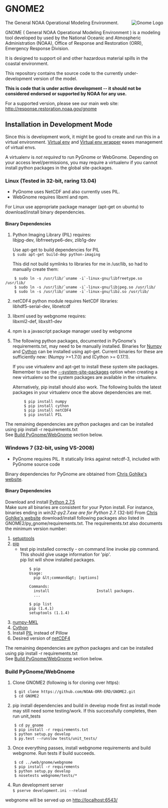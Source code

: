 # GNOME2 #

<img src="http://gnome.orr.noaa.gov/py_gnome_testdata/GnomeIcon128.png" alt="Gnome Logo" title="Gnome" align="right">

The General NOAA Operational Modeling Environment.

GNOME ( General NOAA Operational Modeling Environment ) is a modeling tool
developed by used by the National Oceanic and Atmospheric Administration (NOAA),
Office of Response and Restoration (ORR), Emergency Response Division.


It is designed to support oil and other hazardous material spills in the coastal environment.

This repository contains the source code to the currently under-development version of the model.

**This is code that is under active development -- it should not be considered endorsed or supported by NOAA for any use.**

For a supported version, please see our main web site:  
http://response.restoration.noaa.gov/gnome

## Installation in Development Mode ##

Since this is development work, it might be good to create and run this in a virtual environment.
[Virtual env](http://www.virtualenv.org/en/latest/) and 
[Virtual env wrapper](http://virtualenvwrapper.readthedocs.org/en/latest/) eases management of virtual envs.  

A virtualenv is *not required* to run PyGnome or WebGnome.
Depending on your access level/permissions, you may require a virtualenv if you cannot 
install python packages in the global site-packages. 

### Linux (Tested in 32-bit, raring 13.04) ###

- PyGnome uses NetCDF and also currently uses PIL. 
- WebGnome requires libxml and npm.

For Linux use appropriate package manager (apt-get on ubuntu) to download/install binary dependencies.

#### Binary Dependencies ####

1. Python Imaging Library (PIL) requires:  
    libjpg-dev, libfrreetype6-dev, zlib1g-dev
   
   Use apt-get to build dependencies for PIL  
    `$ sudo apt-get build-dep python-imaging`

   This did not build symlinks to libraries for me in /usr/lib, so had to
   manually create them:  
```
    $ sudo ln -s /usr/lib/`uname -i`-linux-gnu/libfreetype.so /usr/lib/  
    $ sudo ln -s /usr/lib/`uname -i`-linux-gnu/libjpeg.so /usr/lib/  
    $ sudo ln -s /usr/lib/`uname -i`-linux-gnu/libz.so /usr/lib/  
```
    
2. netCDF4 python module requires NetCDF libraries:  
    libhdf5-serial-dev, libnetcdf

3. libxml used by webgnome requires:  
    libxml2-def, libxslt1-dev

4. npm is a javascript package manager used by webgnome  

5. The following python packages, documented in PyGnome's requirements.txt,
   may need to be manually installed. Binaries for 
   [Numpy](http://packages.ubuntu.com/raring/python/python-numpy) and 
   [Cython](http://packages.ubuntu.com/raring/python/cython) can be installed using apt-get. 
   Current binaries for these are sufficiently new: (Numpy >=1.7.0) and (Cython >= 0.17.1).  

   If you use virtualenv and apt-get to install these system site packages.
   Remember to use the [--system-site-packages](https://pypi.python.org/pypi/virtualenv)
   option when creating a new virtualenv so the system packages are available in the virtualenv.

   Alternatively, pip install should also work. 
   The following builds the latest packages in your virtualenv once the above dependencies are met.
   ```
        $ pip install numpy
        $ pip install cython
        $ pip install netCDF4
        $ pip install PIL
   ```

The remaining dependencies are python packages and can be installed using pip install -r requirements.txt  
See [Build PyGnome/WebGnome](https://github.com/NOAA-ORR-ERD/GNOME2#build-pygnomewebgnome) section below.

### Windows 7 (32-bit, using VS-2008) ###

- PyGnome requires PIL. 
  It statically links against netcdf-3, included with PyGnome source code

Binary dependencies for PyGnome are obtained from
[Chris Gohlke's website](http://www.lfd.uci.edu/~gohlke/pythonlibs/).

#### Binary Dependencies ####

Download and install [Python 2.7.5](http://www.python.org/download/)  
Make sure all binaries are consistent for your Pyton install.
For instance, binaries ending in *win32-py2.7.exe are for Python 2.7.* (32-bit) 
From [Chris Gohlke's website](http://www.lfd.uci.edu/~gohlke/pythonlibs/) download/install 
following packages also listed in GNOME2/py_gnome/requirements.txt. The requirements.txt
also documents the minimum version number:  

1. [setuptools](http://www.lfd.uci.edu/~gohlke/pythonlibs/#setuptools)
2. [pip](http://www.lfd.uci.edu/~gohlke/pythonlibs/#pip)
   - test pip installed correctly - on command line invoke pip command.  
     This should give usage information for 'pip'.  
     pip list will show installed packages.  
     ```
         $ pip  
         Usage:  
           pip &lt;command&gt; [options]  
            
         Commands:  
           install                     Install packages.  
           ...  
           
         $ pip list  
         pip (1.4.1)  
         setuptools (1.1.4)  
     ```
3. [numpy-MKL](http://www.lfd.uci.edu/~gohlke/pythonlibs/#numpy)
4. [Cython](http://www.lfd.uci.edu/~gohlke/pythonlibs/#cython)
5. Install [PIL](http://www.pythonware.com/products/pil/) instead of Pillow
6. Desired version of [netCDF4](http://www.lfd.uci.edu/~gohlke/pythonlibs/#netcdf4) 

The remaining dependencies are python packages and can be installed using pip install -r requirements.txt  
See [Build PyGnome/WebGnome](https://github.com/NOAA-ORR-ERD/GNOME2#build-pygnomewebgnome) section below.

### Build PyGnome/WebGnome ###

1. Clone GNOME2 (following is for cloning over https):  
```
    $ git clone https://github.com/NOAA-ORR-ERD/GNOME2.git  
    $ cd GNOME2
```


2. pip install dependencies and build in develop mode first as install mode may still need some testing/work. If this successfully completes, then run unit_tests  
```
    $ cd py_gnome  
    $ pip install -r requirements.txt  
    $ python setup.py develop  
    $ py.test --runslow tests/unit_tests/  
```

3. Once everything passes, install webgnome requirements and build webgnome.  Run tests if build succeeds.  
```
    $ cd ../web/gnome/webgnome  
    $ pip install -r requirements  
    $ python setup.py develop  
    $ nosetests webgnome/tests/*  
```

4. Run development server  
    `$ pserve development.ini --reload`

webgnome will be served up on [http://localhost:6543/](http://localhost:6543/)

